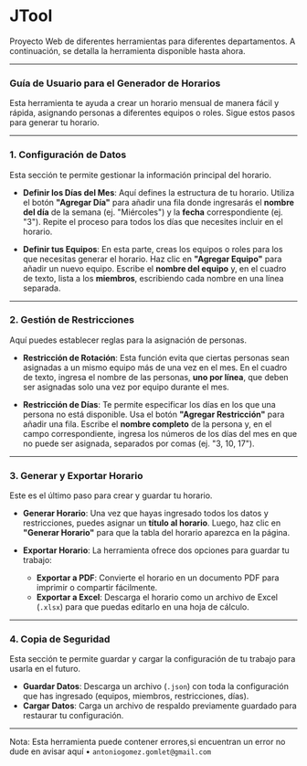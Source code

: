 # JTool
Proyecto Web de diferentes herramientas para diferentes departamentos. A continuación, se detalla la herramienta disponible hasta ahora.

---

### Guía de Usuario para el Generador de Horarios

Esta herramienta te ayuda a crear un horario mensual de manera fácil y rápida, asignando personas a diferentes equipos o roles. Sigue estos pasos para generar tu horario.

---

### 1. Configuración de Datos

Esta sección te permite gestionar la información principal del horario.

* **Definir los Días del Mes**: Aquí defines la estructura de tu horario. Utiliza el botón **"Agregar Día"** para añadir una fila donde ingresarás el **nombre del día** de la semana (ej. "Miércoles") y la **fecha** correspondiente (ej. "3"). Repite el proceso para todos los días que necesites incluir en el horario.

* **Definir tus Equipos**: En esta parte, creas los equipos o roles para los que necesitas generar el horario. Haz clic en **"Agregar Equipo"** para añadir un nuevo equipo. Escribe el **nombre del equipo** y, en el cuadro de texto, lista a los **miembros**, escribiendo cada nombre en una línea separada.

---

### 2. Gestión de Restricciones

Aquí puedes establecer reglas para la asignación de personas.

* **Restricción de Rotación**: Esta función evita que ciertas personas sean asignadas a un mismo equipo más de una vez en el mes. En el cuadro de texto, ingresa el nombre de las personas, **uno por línea**, que deben ser asignadas solo una vez por equipo durante el mes.

* **Restricción de Días**: Te permite especificar los días en los que una persona no está disponible. Usa el botón **"Agregar Restricción"** para añadir una fila. Escribe el **nombre completo** de la persona y, en el campo correspondiente, ingresa los números de los días del mes en que no puede ser asignada, separados por comas (ej. "3, 10, 17").

---

### 3. Generar y Exportar Horario

Este es el último paso para crear y guardar tu horario.

* **Generar Horario**: Una vez que hayas ingresado todos los datos y restricciones, puedes asignar un **título al horario**. Luego, haz clic en **"Generar Horario"** para que la tabla del horario aparezca en la página.

* **Exportar Horario**: La herramienta ofrece dos opciones para guardar tu trabajo:
    * **Exportar a PDF**: Convierte el horario en un documento PDF para imprimir o compartir fácilmente.
    * **Exportar a Excel**: Descarga el horario como un archivo de Excel (`.xlsx`) para que puedas editarlo en una hoja de cálculo.

---

### 4. Copia de Seguridad

Esta sección te permite guardar y cargar la configuración de tu trabajo para usarla en el futuro.

* **Guardar Datos**: Descarga un archivo (`.json`) con toda la configuración que has ingresado (equipos, miembros, restricciones, días).
* **Cargar Datos**: Carga un archivo de respaldo previamente guardado para restaurar tu configuración.
---

Nota: Esta herramienta puede contener errores,si encuentran un error no dude en avisar aquí • `antoniogomez.gomlet@gmail.com`
